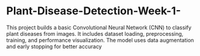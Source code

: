 # Plant-Disease-Detection-Week-1-
This project builds a basic Convolutional Neural Network (CNN) to classify plant diseases from images. It includes dataset loading, preprocessing, training, and performance visualization. The model uses data augmentation and early stopping for better accuracy
